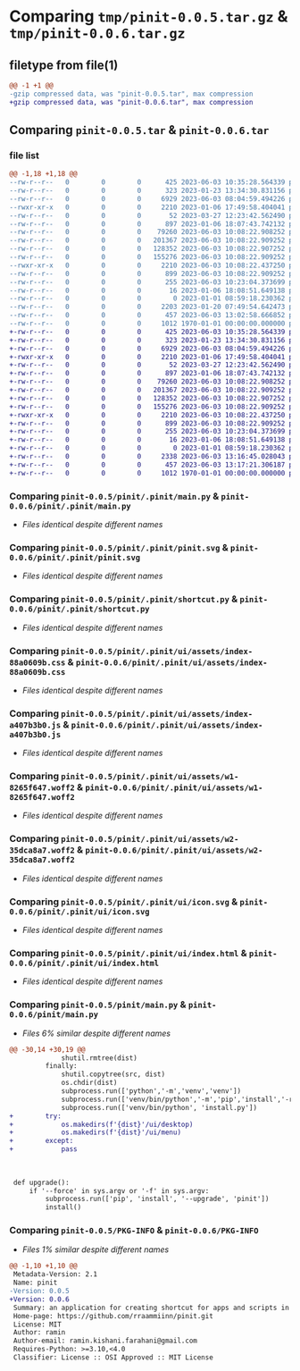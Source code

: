 # Comparing `tmp/pinit-0.0.5.tar.gz` & `tmp/pinit-0.0.6.tar.gz`

## filetype from file(1)

```diff
@@ -1 +1 @@
-gzip compressed data, was "pinit-0.0.5.tar", max compression
+gzip compressed data, was "pinit-0.0.6.tar", max compression
```

## Comparing `pinit-0.0.5.tar` & `pinit-0.0.6.tar`

### file list

```diff
@@ -1,18 +1,18 @@
--rw-r--r--   0        0        0      425 2023-06-03 10:35:28.564339 pinit-0.0.5/README.md
--rw-r--r--   0        0        0      323 2023-01-23 13:34:30.831156 pinit-0.0.5/pinit/.pinit/install.py
--rw-r--r--   0        0        0     6929 2023-06-03 08:04:59.494226 pinit-0.0.5/pinit/.pinit/main.py
--rwxr-xr-x   0        0        0     2210 2023-01-06 17:49:58.404041 pinit-0.0.5/pinit/.pinit/pinit.svg
--rw-r--r--   0        0        0       52 2023-03-27 12:23:42.562490 pinit-0.0.5/pinit/.pinit/requirements.txt
--rw-r--r--   0        0        0      897 2023-01-06 18:07:43.742132 pinit-0.0.5/pinit/.pinit/shortcut.py
--rw-r--r--   0        0        0    79260 2023-06-03 10:08:22.908252 pinit-0.0.5/pinit/.pinit/ui/assets/index-88a0609b.css
--rw-r--r--   0        0        0   201367 2023-06-03 10:08:22.909252 pinit-0.0.5/pinit/.pinit/ui/assets/index-a407b3b0.js
--rw-r--r--   0        0        0   128352 2023-06-03 10:08:22.907252 pinit-0.0.5/pinit/.pinit/ui/assets/w1-8265f647.woff2
--rw-r--r--   0        0        0   155276 2023-06-03 10:08:22.909252 pinit-0.0.5/pinit/.pinit/ui/assets/w2-35dca8a7.woff2
--rwxr-xr-x   0        0        0     2210 2023-06-03 10:08:22.437250 pinit-0.0.5/pinit/.pinit/ui/icon.svg
--rw-r--r--   0        0        0      899 2023-06-03 10:08:22.909252 pinit-0.0.5/pinit/.pinit/ui/index.html
--rw-r--r--   0        0        0      255 2023-06-03 10:23:04.373699 pinit-0.0.5/pinit/.pinit/uninstall.py
--rw-r--r--   0        0        0       16 2023-01-06 18:08:51.649138 pinit-0.0.5/pinit/.pinit/upgrade.py
--rw-r--r--   0        0        0        0 2023-01-01 08:59:18.230362 pinit-0.0.5/pinit/__init__.py
--rw-r--r--   0        0        0     2203 2023-01-20 07:49:54.642473 pinit-0.0.5/pinit/main.py
--rw-r--r--   0        0        0      457 2023-06-03 13:02:58.666852 pinit-0.0.5/pyproject.toml
--rw-r--r--   0        0        0     1012 1970-01-01 00:00:00.000000 pinit-0.0.5/PKG-INFO
+-rw-r--r--   0        0        0      425 2023-06-03 10:35:28.564339 pinit-0.0.6/README.md
+-rw-r--r--   0        0        0      323 2023-01-23 13:34:30.831156 pinit-0.0.6/pinit/.pinit/install.py
+-rw-r--r--   0        0        0     6929 2023-06-03 08:04:59.494226 pinit-0.0.6/pinit/.pinit/main.py
+-rwxr-xr-x   0        0        0     2210 2023-01-06 17:49:58.404041 pinit-0.0.6/pinit/.pinit/pinit.svg
+-rw-r--r--   0        0        0       52 2023-03-27 12:23:42.562490 pinit-0.0.6/pinit/.pinit/requirements.txt
+-rw-r--r--   0        0        0      897 2023-01-06 18:07:43.742132 pinit-0.0.6/pinit/.pinit/shortcut.py
+-rw-r--r--   0        0        0    79260 2023-06-03 10:08:22.908252 pinit-0.0.6/pinit/.pinit/ui/assets/index-88a0609b.css
+-rw-r--r--   0        0        0   201367 2023-06-03 10:08:22.909252 pinit-0.0.6/pinit/.pinit/ui/assets/index-a407b3b0.js
+-rw-r--r--   0        0        0   128352 2023-06-03 10:08:22.907252 pinit-0.0.6/pinit/.pinit/ui/assets/w1-8265f647.woff2
+-rw-r--r--   0        0        0   155276 2023-06-03 10:08:22.909252 pinit-0.0.6/pinit/.pinit/ui/assets/w2-35dca8a7.woff2
+-rwxr-xr-x   0        0        0     2210 2023-06-03 10:08:22.437250 pinit-0.0.6/pinit/.pinit/ui/icon.svg
+-rw-r--r--   0        0        0      899 2023-06-03 10:08:22.909252 pinit-0.0.6/pinit/.pinit/ui/index.html
+-rw-r--r--   0        0        0      255 2023-06-03 10:23:04.373699 pinit-0.0.6/pinit/.pinit/uninstall.py
+-rw-r--r--   0        0        0       16 2023-01-06 18:08:51.649138 pinit-0.0.6/pinit/.pinit/upgrade.py
+-rw-r--r--   0        0        0        0 2023-01-01 08:59:18.230362 pinit-0.0.6/pinit/__init__.py
+-rw-r--r--   0        0        0     2338 2023-06-03 13:16:45.028043 pinit-0.0.6/pinit/main.py
+-rw-r--r--   0        0        0      457 2023-06-03 13:17:21.306187 pinit-0.0.6/pyproject.toml
+-rw-r--r--   0        0        0     1012 1970-01-01 00:00:00.000000 pinit-0.0.6/PKG-INFO
```

### Comparing `pinit-0.0.5/pinit/.pinit/main.py` & `pinit-0.0.6/pinit/.pinit/main.py`

 * *Files identical despite different names*

### Comparing `pinit-0.0.5/pinit/.pinit/pinit.svg` & `pinit-0.0.6/pinit/.pinit/pinit.svg`

 * *Files identical despite different names*

### Comparing `pinit-0.0.5/pinit/.pinit/shortcut.py` & `pinit-0.0.6/pinit/.pinit/shortcut.py`

 * *Files identical despite different names*

### Comparing `pinit-0.0.5/pinit/.pinit/ui/assets/index-88a0609b.css` & `pinit-0.0.6/pinit/.pinit/ui/assets/index-88a0609b.css`

 * *Files identical despite different names*

### Comparing `pinit-0.0.5/pinit/.pinit/ui/assets/index-a407b3b0.js` & `pinit-0.0.6/pinit/.pinit/ui/assets/index-a407b3b0.js`

 * *Files identical despite different names*

### Comparing `pinit-0.0.5/pinit/.pinit/ui/assets/w1-8265f647.woff2` & `pinit-0.0.6/pinit/.pinit/ui/assets/w1-8265f647.woff2`

 * *Files identical despite different names*

### Comparing `pinit-0.0.5/pinit/.pinit/ui/assets/w2-35dca8a7.woff2` & `pinit-0.0.6/pinit/.pinit/ui/assets/w2-35dca8a7.woff2`

 * *Files identical despite different names*

### Comparing `pinit-0.0.5/pinit/.pinit/ui/icon.svg` & `pinit-0.0.6/pinit/.pinit/ui/icon.svg`

 * *Files identical despite different names*

### Comparing `pinit-0.0.5/pinit/.pinit/ui/index.html` & `pinit-0.0.6/pinit/.pinit/ui/index.html`

 * *Files identical despite different names*

### Comparing `pinit-0.0.5/pinit/main.py` & `pinit-0.0.6/pinit/main.py`

 * *Files 6% similar despite different names*

```diff
@@ -30,14 +30,19 @@
             shutil.rmtree(dist)
         finally:
             shutil.copytree(src, dist)
             os.chdir(dist)
             subprocess.run(['python','-m','venv','venv'])
             subprocess.run(['venv/bin/python','-m','pip','install','-r','requirements.txt'])
             subprocess.run(['venv/bin/python', 'install.py'])
+        try:
+            os.makedirs(f'{dist}'/ui/desktop)
+            os.makedirs(f'{dist}'/ui/menu)
+        except:
+            pass
 
 
 
 def upgrade():
     if '--force' in sys.argv or '-f' in sys.argv:
         subprocess.run(['pip', 'install', '--upgrade', 'pinit'])
         install()
```

### Comparing `pinit-0.0.5/PKG-INFO` & `pinit-0.0.6/PKG-INFO`

 * *Files 1% similar despite different names*

```diff
@@ -1,10 +1,10 @@
 Metadata-Version: 2.1
 Name: pinit
-Version: 0.0.5
+Version: 0.0.6
 Summary: an application for creating shortcut for apps and scripts in linux
 Home-page: https://github.com/rraammiinn/pinit.git
 License: MIT
 Author: ramin
 Author-email: ramin.kishani.farahani@gmail.com
 Requires-Python: >=3.10,<4.0
 Classifier: License :: OSI Approved :: MIT License
```

